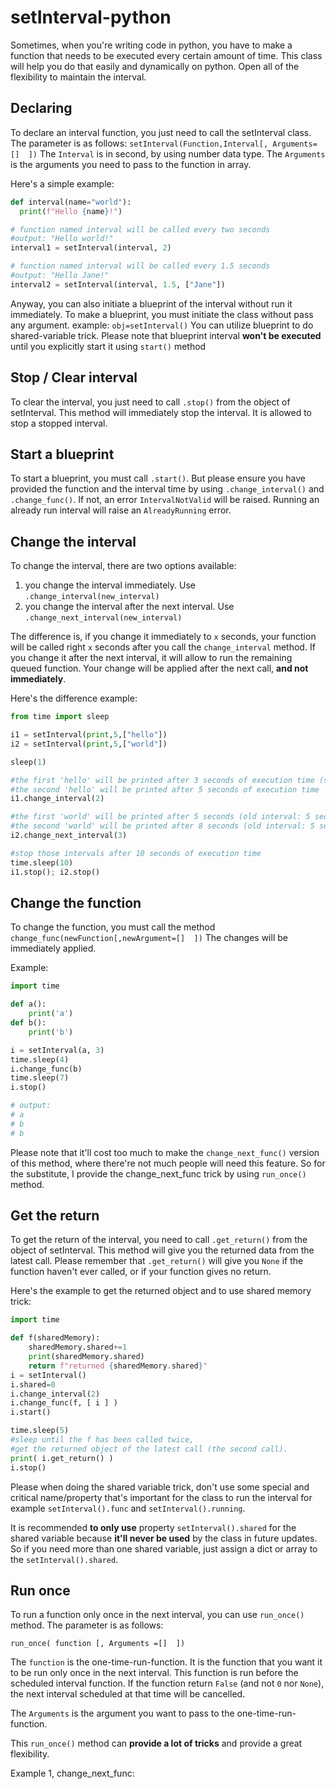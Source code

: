
# setInterval-python
Sometimes, when you're writing code in python, you have to make a function that needs to be executed every certain amount of time. 
This class will help you do that easily and dynamically on python. Open all of the flexibility to maintain the interval.

Declaring 
---------
To declare an interval function, you just need to call the setInterval class. The parameter is as follows:
```setInterval(Function,Interval[, Arguments=[]  ])``` 
The `Interval` is in second, by using number data type.
The `Arguments` is the arguments you need to pass to the function in array.

Here's a simple example:
```Python
def interval(name="world"):
  print(f"Hello {name}!")

# function named interval will be called every two seconds
#output: "Hello world!"
interval1 = setInterval(interval, 2) 

# function named interval will be called every 1.5 seconds
#output: "Hello Jane!"
interval2 = setInterval(interval, 1.5, ["Jane"]) 
```

Anyway, you can also initiate a blueprint of the interval without run it immediately. To make a blueprint, you must initiate the class without pass any argument. example: 
```obj=setInterval()```
You can utilize blueprint to do shared-variable trick. Please note that blueprint interval **won't be executed** until you explicitly start it using `start()` method

## Stop / Clear interval
To clear the interval, you just need to call `.stop()` from the object of setInterval. This method will immediately stop the interval. It is allowed to stop a stopped interval.

## Start a blueprint
To start a blueprint, you must call `.start()`. But please ensure you have provided the function and the interval time by using `.change_interval()`  and `.change_func()`. If not, an error `IntervalNotValid` will be raised. Running an already run interval will raise an `AlreadyRunning` error.

## Change the interval
To change the interval, there are two options available:
1. you change the interval immediately. Use `.change_interval(new_interval)`
2. you change the interval after the next interval. Use `.change_next_interval(new_interval)`

The difference is, if you change it immediately to `x` seconds, your function will be called right `x` seconds after you call the `change_interval` method.
If you change it after the next interval, it will allow to run the remaining queued function. Your change will be applied after the next call, **and not immediately**. 

Here's the difference example:
```Python
from time import sleep

i1 = setInterval(print,5,["hello"])
i2 = setInterval(print,5,["world"])

sleep(1) 

#the first 'hello' will be printed after 3 seconds of execution time (sleep:1 second + new interval : 2 second)
#the second 'hello' will be printed after 5 seconds of execution time
i1.change_interval(2) 

#the first 'world' will be printed after 5 seconds (old interval: 5 seconds)
#the second 'world' will be printed after 8 seconds (old interval: 5 seconds + new interval: 3 seconds)
i2.change_next_interval(3)

#stop those intervals after 10 seconds of execution time
time.sleep(10)
i1.stop(); i2.stop() 
```

## Change the function
To change the function, you must call the method
```change_func(newFunction[,newArgument=[]  ])```
The changes will be immediately applied.

Example:
```Python
import time

def a():
	print('a')
def b():
	print('b')

i = setInterval(a, 3)
time.sleep(4)
i.change_func(b)
time.sleep(7)
i.stop()

# output:
# a
# b
# b
```

Please note that it'll cost too much to make the  `change_next_func()` version of this method, where there're not much people will need this feature. So for the substitute, I provide the change_next_func trick by using `run_once()` method.

## Get the return
To get the return of the interval, you need to call `.get_return()` from the object of setInterval. This method will give you the returned data from the latest call. Please remember that `.get_return()` will give you `None` if the function haven't ever called, or if your function gives no return. 

Here's the example to get the returned object and to use shared memory trick:

```Python 
import time

def f(sharedMemory):
	sharedMemory.shared+=1
	print(sharedMemory.shared)
	return f"returned {sharedMemory.shared}"
i = setInterval()
i.shared=0
i.change_interval(2)
i.change_func(f, [ i ] )
i.start()

time.sleep(5) 
#sleep until the f has been called twice, 
#get the returned object of the latest call (the second call).
print( i.get_return() )
i.stop()
```

Please when doing the shared variable trick, don't use some special and critical name/property that's important for the class to run the interval for example `setInterval().func` and `setInterval().running`.

It is recommended **to only use** property `setInterval().shared` for the shared variable because **it'll never be used** by the class in future updates. So if you need more than one shared variable, just assign a dict or array to the  `setInterval().shared`.


## Run once
To run a function only once in the next interval, you can use `run_once()` method. The parameter is as follows:

```run_once( function [, Arguments =[]  ])```

The `function` is the one-time-run-function. It is the function that you want it to be run only once in the next interval. This function is run before the scheduled interval function.  If the function return `False` (and not `0` nor `None`), the next interval scheduled at that time will be cancelled.

The `Arguments` is the argument you want to pass to the one-time-run-function. 

This `run_once()` method can **provide a lot of tricks**  and provide a great flexibility.

Example 1, change_next_func:
```Python

```
